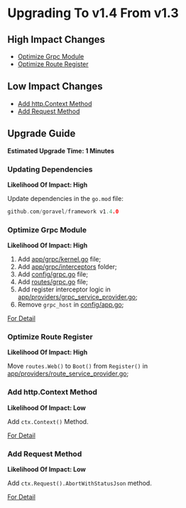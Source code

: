 # Upgrading To v1.4 From v1.3

## High Impact Changes

- [Optimize Grpc Module](#optimize-grpc-module)
- [Optimize Route Register](#optimize-route-register)

## Low Impact Changes

- [Add http.Context Method](#add-http-context-method)
- [Add Request Method](#add-request-method)

## Upgrade Guide

**Estimated Upgrade Time: 1 Minutes**

### Updating Dependencies

**Likelihood Of Impact: High**

Update dependencies in the `go.mod` file:

```go
github.com/goravel/framework v1.4.0
```

### Optimize Grpc Module

**Likelihood Of Impact: High**

1. Add [app/grpc/kernel.go](https://github.com/goravel/goravel/blob/v1.4.0/app/grpc/kernel.go) file;
2. Add [app/grpc/interceptors](https://github.com/goravel/goravel/tree/v1.4.0/app/grpc/interceptors) folder;
3. Add [config/grpc.go](https://github.com/goravel/goravel/blob/v1.4.0/config/grpc.go) file;
4. Add [routes/grpc.go](https://github.com/goravel/goravel/blob/v1.4.0/routes/grpc.go) file;
3. Add register interceptor logic
   in [app/providers/grpc_service_provider.go](https://github.com/goravel/goravel/blob/v1.4.0/app/providers/grpc_service_provider.go);
4. Remove `grpc_host` in [config/app.go](https://github.com/goravel/goravel/blob/v1.4.0/config/app.go);

[For Detail](../basic/grpc)

### Optimize Route Register

**Likelihood Of Impact: High**

Move `routes.Web()` to `Boot()` from `Register()`
in [app/providers/route_service_provider.go](https://github.com/goravel/goravel/blob/v1.4.0/app/providers/route_service_provider.go);

### Add http.Context Method

**Likelihood Of Impact: Low**

Add `ctx.Context()` Method.

[For Detail](../basic/requests#get-context)

### Add Request Method

**Likelihood Of Impact: Low**

Add `ctx.Request().AbortWithStatusJson` method.

[For Detail](../basic/requests#abort-request)
